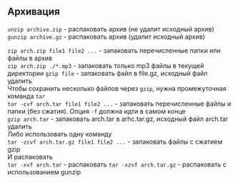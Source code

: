 ## Архивация
`unzip archive.zip` - распаковать архив (не удалит исходный архив)  
`gunzip archive.gz` - распаковать архив (удалит исходный архив)  

`zip arch.zip file1 file2 ...` - запаковать перечисленные папки или файлы в архив  
`zip arch.zip ./*.mp3` - запаковать только mp3 файлы в текущей директории 
`gzip file` - запаковать файл в file.gz, исходный файл удалить  
Чтобы сохранить несколько файлов через `gzip`, нужна промежуточная команда `tar`  
`tar -cvf arch.tar file1 file2 ...` - запаковать перечисленные файлы и папки (без сжатия). Опция `-f` должна идти в самом конце  
`gzip arch.tar` - запаковать arch.tar в arhc.tar.gz, исходный файл arch.tar удалить  
Либо использовать одну команду  
`tar -zcvf arch.tar.gz file1 file2 ...` - запаковать файлы с сжатием gzip  
И распаковать  
`tar -xvf arch.tar` - распаковать 
`tar -xzvf arch.tar.gz` - распаковать с использованием gunzip  
